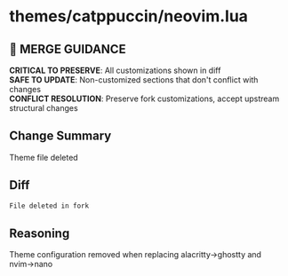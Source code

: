 # themes/catppuccin/neovim.lua

## 🚨 MERGE GUIDANCE
**CRITICAL TO PRESERVE**: All customizations shown in diff  
**SAFE TO UPDATE**: Non-customized sections that don't conflict with changes  
**CONFLICT RESOLUTION**: Preserve fork customizations, accept upstream structural changes

## Change Summary
Theme file deleted

## Diff
```diff
File deleted in fork
```

## Reasoning
Theme configuration removed when replacing alacritty→ghostty and nvim→nano
